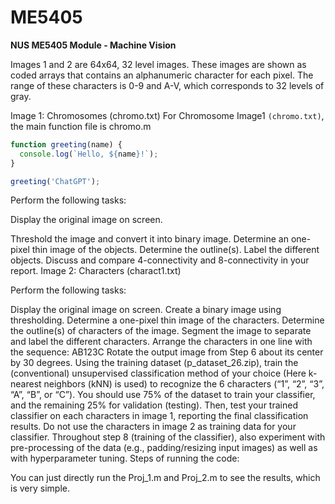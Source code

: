 # ME5405
**NUS ME5405 Module - Machine Vision**

Images 1 and 2 are 64x64, 32 level images. These images are shown as coded arrays that contains an alphanumeric character for each pixel. The range of these characters is 0-9 and A-V, which corresponds to 32 levels of gray.

Image 1: Chromosomes (chromo.txt)
For Chromosome Image1 ```(chromo.txt)```, the main function file is chromo.m

```javascript
function greeting(name) {
  console.log(`Hello, ${name}!`);
}

greeting('ChatGPT');
```
Perform the following tasks:

Display the original image on screen.

Threshold the image and convert it into binary image.
Determine an one-pixel thin image of the objects.
Determine the outline(s).
Label the different objects. Discuss and compare 4-connectivity and 8-connectivity in your report.
Image 2: Characters (charact1.txt)

Perform the following tasks:

Display the original image on screen.
Create a binary image using thresholding.
Determine a one-pixel thin image of the characters.
Determine the outline(s) of characters of the image.
Segment the image to separate and label the different characters.
Arrange the characters in one line with the sequence: AB123C
Rotate the output image from Step 6 about its center by 30 degrees.
Using the training dataset (p_dataset_26.zip), train the (conventional) unsupervised classification method of your choice (Here k-nearest neighbors (kNN) is used) to recognize the 6 characters (“1”, “2”, “3”, “A”, “B”, or “C”). You should use 75% of the dataset to train your classifier, and the remaining 25% for validation (testing). Then, test your trained classifier on each characters in image 1, reporting the final classification results. Do not use the characters in image 2 as training data for your classifier.
Throughout step 8 (training of the classifier), also experiment with pre-processing of the data (e.g., padding/resizing input images) as well as with hyperparameter tuning.
Steps of running the code:

You can just directly run the Proj_1.m and Proj_2.m to see the results, which is very simple.

